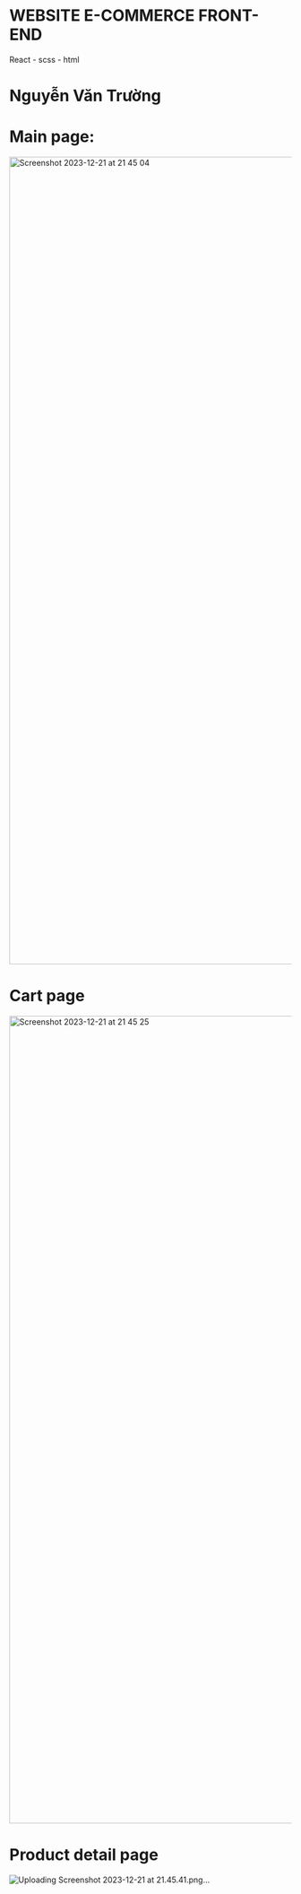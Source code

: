 # WEBSITE E-COMMERCE FRONT-END

React - scss - html

# Nguyễn Văn Trường

# Main page:
<img width="1440" alt="Screenshot 2023-12-21 at 21 45 04" src="https://github.com/VnTrg85/E-Commerce/assets/118825561/dd62624c-c00e-4138-ad08-e8e01dc33926">

# Cart page

<img width="1440" alt="Screenshot 2023-12-21 at 21 45 25" src="https://github.com/VnTrg85/E-Commerce/assets/118825561/2dc3a876-2aae-45e4-9d7f-92b091238035">

# Product detail page


![Uploading Screenshot 2023-12-21 at 21.45.41.png…]()
